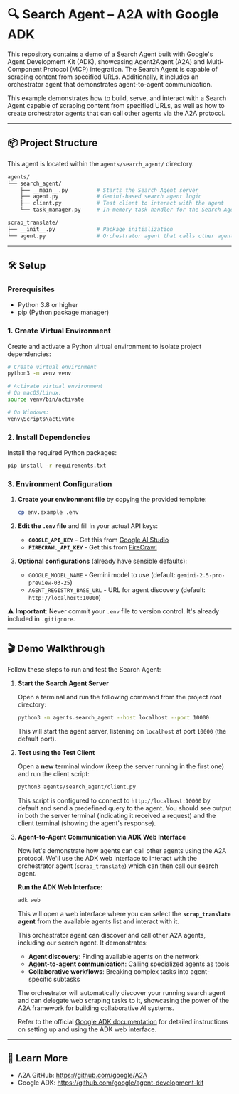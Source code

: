 # 🔍 Search Agent – A2A with Google ADK

This repository contains a demo of a Search Agent built with Google's Agent Development Kit (ADK), showcasing Agent2Agent (A2A) and Multi-Component Protocol (MCP) integration. The Search Agent is capable of scraping content from specified URLs. Additionally, it includes an orchestrator agent that demonstrates agent-to-agent communication.

This example demonstrates how to build, serve, and interact with a Search Agent capable of scraping content from specified URLs, as well as how to create orchestrator agents that can call other agents via the A2A protocol.

---

## 📦 Project Structure

This agent is located within the `agents/search_agent/` directory.

```bash
agents/
└── search_agent/
    ├── __main__.py         # Starts the Search Agent server
    ├── agent.py            # Gemini-based search agent logic
    ├── client.py           # Test client to interact with the agent
    └── task_manager.py     # In-memory task handler for the Search Agent

scrap_translate/
├── __init__.py             # Package initialization
└── agent.py                # Orchestrator agent that calls other agents via A2A
```

---

## 🛠️ Setup

### Prerequisites
- Python 3.8 or higher
- pip (Python package manager)

### 1. Create Virtual Environment

Create and activate a Python virtual environment to isolate project dependencies:

```bash
# Create virtual environment
python3 -m venv venv

# Activate virtual environment
# On macOS/Linux:
source venv/bin/activate

# On Windows:
venv\Scripts\activate
```

### 2. Install Dependencies

Install the required Python packages:

```bash
pip install -r requirements.txt
```

### 3. Environment Configuration

1. **Create your environment file** by copying the provided template:
   ```bash
   cp env.example .env
   ```

2. **Edit the `.env` file** and fill in your actual API keys:
   - **`GOOGLE_API_KEY`** - Get this from [Google AI Studio](https://aistudio.google.com/app/apikey)
   - **`FIRECRAWL_API_KEY`** - Get this from [FireCrawl](https://www.firecrawl.dev/)

3. **Optional configurations** (already have sensible defaults):
   - `GOOGLE_MODEL_NAME` - Gemini model to use (default: `gemini-2.5-pro-preview-03-25`)
   - `AGENT_REGISTRY_BASE_URL` - URL for agent discovery (default: `http://localhost:10000`)

⚠️ **Important**: Never commit your `.env` file to version control. It's already included in `.gitignore`.

---

## 🎬 Demo Walkthrough

Follow these steps to run and test the Search Agent:

1.  **Start the Search Agent Server**

    Open a terminal and run the following command from the project root directory:

    ```bash
    python3 -m agents.search_agent --host localhost --port 10000
    ```

    This will start the agent server, listening on `localhost` at port `10000` (the default port).

2.  **Test using the Test Client**

    Open a **new** terminal window (keep the server running in the first one) and run the client script:

    ```bash
    python3 agents/search_agent/client.py
    ```

    This script is configured to connect to `http://localhost:10000` by default and send a predefined query to the agent. You should see output in both the server terminal (indicating it received a request) and the client terminal (showing the agent's response).

3.  **Agent-to-Agent Communication via ADK Web Interface**

    Now let's demonstrate how agents can call other agents using the A2A protocol. We'll use the ADK web interface to interact with the orchestrator agent (`scrap_translate`) which can then call our search agent.

    **Run the ADK Web Interface:**
    ```bash
    adk web
    ```
    
    This will open a web interface where you can select the **`scrap_translate` agent** from the available agents list and interact with it.

    This orchestrator agent can discover and call other A2A agents, including our search agent. It demonstrates:
    - **Agent discovery**: Finding available agents on the network
    - **Agent-to-agent communication**: Calling specialized agents as tools
    - **Collaborative workflows**: Breaking complex tasks into agent-specific subtasks

    The orchestrator will automatically discover your running search agent and can delegate web scraping tasks to it, showcasing the power of the A2A framework for building collaborative AI systems.

    Refer to the official [Google ADK documentation](https://github.com/google/agent-development-kit) for detailed instructions on setting up and using the ADK web interface.

---

## 📖 Learn More

-   A2A GitHub: https://github.com/google/A2A
-   Google ADK: https://github.com/google/agent-development-kit
